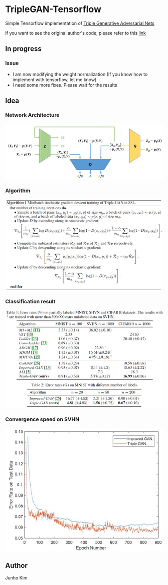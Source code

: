 # TripleGAN-Tensorflow
Simple Tensorflow implementation of [Triple Generative Adversarial Nets](https://arxiv.org/pdf/1703.02291.pdf)

If you want to see the original author's code, please refer to this [link](https://github.com/zhenxuan00/triple-gan)

## In progress
### Issue
* I am now modifying the weight normalization (If you know how to implement with tensorflow, let me know)
* I need some more fixes. Please wait for the results

## Idea
### Network Architecture
![network](./assests/network.JPG)

### Algorithm
![algorithm](./assests/algorithm.JPG)

### Classification result
![c_result](./assests/result.JPG)

### Convergence speed on SVHN
![s_result](./assests/result2.JPG)

## Author
Junho Kim
